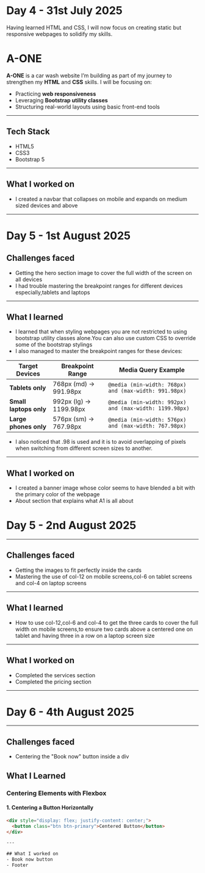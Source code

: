 # Day 4 - 31st July 2025
Having learned HTML and CSS, I will now focus on creating static but responsive webpages to solidify my skills.

# A-ONE

**A-ONE** is a car wash website I’m building as part of my journey to strengthen my **HTML** and **CSS** skills.
I will be focusing on:

-  Practicing **web responsiveness**
-  Leveraging **Bootstrap utility classes**
-  Structuring real-world layouts using basic front-end tools

---

##  Tech Stack

- HTML5
- CSS3
- Bootstrap 5

---


## What I worked on

- I created a navbar that collapses on mobile and expands on medium sized devices and above

---

# Day 5 - 1st August 2025

## Challenges faced

- Getting the hero section image to cover the full width of the screen on all devices
- I had trouble mastering the breakpoint ranges for different devices especially,tablets and laptops

---

## What I learned
- I learned that when styling webpages you are not restricted to using bootstrap utility classes alone.You can also use custom CSS to override some of the bootstrap stylings
- I also managed to master the breakpoint ranges for these devices:

| Target Devices      | Breakpoint Range           | Media Query Example                                  |
|---------------------|----------------------------|-----------------------------------------------------|
| **Tablets only**    | 768px (md) → 991.98px      | `@media (min-width: 768px) and (max-width: 991.98px)` |
| **Small laptops only** | 992px (lg) → 1199.98px   | `@media (min-width: 992px) and (max-width: 1199.98px)` |
| **Large phones only** | 576px (sm) → 767.98px    | `@media (min-width: 576px) and (max-width: 767.98px)` |

- I also noticed that .98 is used and it is to avoid overlapping of pixels when switching from different screen sizes to another.

---

## What I worked on
- I created a banner image whose color seems to have blended a bit with the primary color of the webpage
- About section that explains what A1 is all about

# Day 5 - 2nd August 2025

---

## Challenges faced
- Getting the images to fit perfectly inside the cards
- Mastering the use of col-12 on mobile screens,col-6 on tablet screens and col-4 on laptop screens

---

## What I learned
- How to use col-12,col-6 and col-4 to get the three cards to cover the full width on mobile screens,to ensure two cards above a centered one on tablet and having three in a row on a laptop screen size

---

## What I worked on
- Completed the services section
- Completed the pricing section

---

# Day 6 - 4th August 2025

---

## Challenges faced
- Centering the "Book now" button inside a div

##  What I Learned

### Centering Elements with Flexbox

#### 1. Centering a Button Horizontally
```html
<div style="display: flex; justify-content: center;">
  <button class="btn btn-primary">Centered Button</button>
</div>

---

## What I worked on
- Book now button
- Footer